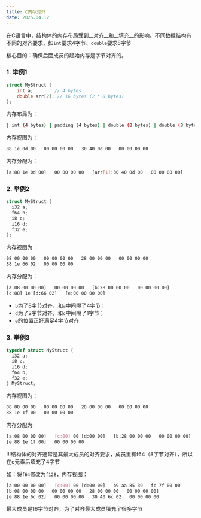 ```yaml
---
title: C内存对齐
date: 2025.04.12
---
```


在C语言中，结构体的内存布局受到__对齐__和__填充__的影响。不同数据结构有不同的对齐要求，如`int`要求4字节、`double`要求8字节

核心目的：确保后面成员的起始内存是字节对齐的。

### 1. 举例1
```C
struct MyStruct {
    int a;        // 4 bytes
    double arr[2]; // 16 bytes (2 * 8 bytes)
};
```

内存布局为：
```bash
| int (4 bytes) | padding (4 bytes) | double (8 bytes) | double (8 bytes) |
```

内存视图为：

```bash
88 1e 0d 00   00 00 00 00   30 40 0d 00   00 00 00 00
```

内存分配为：

```bash
[a:88 1e 0d 00]   00 00 00 00   [arr[1]:30 40 0d 00   00 00 00 00]
```

### 2. 举例2

```C
struct MyStruct {
  i32 a;
  f64 b;
  i8 c;
  i16 d;
  f32 e;
};
```

内存视图为：

```bash
08 00 00 00   00 00 00 00   28 00 00 00   00 00 00 00
88 1e 66 02   00 00 00 00
```

内存分配为：

```bash
[a:08 00 00 00]   00 00 00 00   [b:28 00 00 00   00 00 00 00]
[c:88] 1e [d:66 02]   [e:00 00 00 00]
```

* `b`为了8字节对齐，和`a`中间隔了4字节；
* `d`为了2字节对齐，和`c`中间隔了1字节；
* `e`的位置正好满足4字节对齐


### 3. 举例3

```C
typedef struct MyStruct {
  i32 a;
  i8 c;
  i16 d;
  f64 b;
  f32 e;
} MyStruct;
```

内存视图为：

```bash
08 00 00 00   00 00 00 00   28 00 00 00   00 00 00 00
88 1e 1f 00   00 00 00 00
```

内存分配为:

```bash
[a:08 00 00 00]   [c:00] 00 [d:00 00]   [b:28 00 00 00   00 00 00 00]
[e:88 1e 1f 00]   00 00 00 00
```

!!!结构体的对齐通常是其最大成员的对齐要求，成员里有f64（8字节对齐），所以在e元素后填充了4字节

如：将`f64`修改为`f128`，内存视图：

```bash
[a:00 00 00 00]   [c:00] 00 [d:00 00]   b9 aa 85 39   fc 7f 00 00
[b:08 00 00 00   00 00 00 00   28 00 00 00   00 00 00 00]
[e:88 1e 6c 02]   00 00 00 00   30 40 6c 02   00 00 00 00
```

最大成员是16字节对齐，为了对齐最大成员填充了很多字节